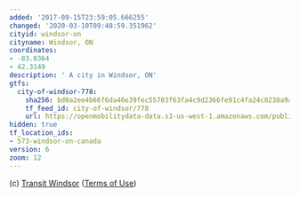 ```yaml
---
added: '2017-09-15T23:59:05.666255'
changed: '2020-03-10T09:48:59.351962'
cityid: windsor-on
cityname: Windsor, ON
coordinates:
- -83.0364
- 42.3149
description: ' A city in Windsor, ON'
gtfs:
  city-of-windsor-778:
    sha256: bd0a2ee4b66f6da46e39fec55703f63fa4c9d2366fe91c4fa24c8238a9a2b052
    tf_feed_id: city-of-windsor/778
    url: https://openmobilitydata-data.s3-us-west-1.amazonaws.com/public/feeds/city-of-windsor/778/20200229/gtfs.zip
hidden: true
tf_location_ids:
- 573-windsor-on-canada
version: 6
zoom: 12
---
```


(c) [Transit Windsor](http://www.citywindsor.ca/residents/transitwindsor/Pages/Transit-Windsor.aspx)
([Terms of Use](http://www.citywindsor.ca/opendata/Documents/OpenDataTermsofUse.pdf))
